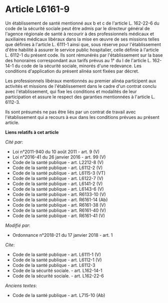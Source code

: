 # Article L6161-9

Un établissement de santé mentionné aux b et c de l'article L. 162-22-6 du code de la sécurité sociale peut être admis par le
directeur général de l'agence régionale de santé à recourir à des professionnels médicaux et auxiliaires médicaux libéraux
dans la mise en œuvre de ses missions telles que définies à l'article L. 6111-1 ainsi que, sous réserve pour l'établissement
d'être habilité à assurer le service public hospitalier, celle définie à l'article L. 6112-1 du présent code. Ils sont
rémunérés par l'établissement sur la base des honoraires correspondant aux tarifs prévus au 1° du I de l'article L. 162-14-1
du code de la sécurité sociale, minorés d'une redevance. Les conditions d'application du présent alinéa sont fixées par
décret. 

Les professionnels libéraux mentionnés au premier alinéa participent aux activités et missions de l'établissement dans le
cadre d'un contrat conclu avec l'établissement, qui fixe les conditions et modalités de leur participation et assure le
respect des garanties mentionnées à l'article L. 6112-3. 

Ils sont présumés ne pas être liés par un contrat de travail avec l'établissement qui a recours à eux dans les conditions
prévues au présent article.

**Liens relatifs à cet article**

_Cité par_:

  - Loi n°2011-940 du 10 août 2011 - art. 9 (V)
  - Loi n°2016-41 du 26 janvier 2016 - art. 99 (V)
  - Code de la santé publique - art. L2212-8 (V)
  - Code de la santé publique - art. L6112-2 (V)
  - Code de la santé publique - art. L6115-3 (VT)
  - Code de la santé publique - art. L6122-7 (V)
  - Code de la santé publique - art. L6141-2 (V)
  - Code de la santé publique - art. L6143-6 (V)
  - Code de la santé publique - art. R6133-10 (V)
  - Code de la santé publique - art. R6161-14 (Ab)
  - Code de la santé publique - art. R6161-38 (V)
  - Code de la santé publique - art. R6161-40 (V)
  - Code de la santé publique - art. R6161-41 (V)

_Modifié par_:

  - Ordonnance n°2018-21 du 17 janvier 2018 - art. 1

_Cite_:

  - Code de la santé publique - art. L6111-1 (V)
  - Code de la santé publique - art. L6112-1 (V)
  - Code de la santé publique - art. L6112-3
  - Code de la sécurité sociale. - art. L162-14-1
  - Code de la sécurité sociale. - art. L162-22-6

_Anciens textes_:

  - Code de la santé publique - art. L715-10 (Ab)
